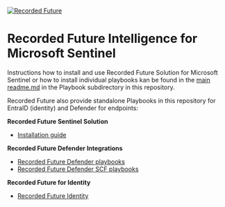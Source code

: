 [<img alt="Recorded Future" src="Playbooks\RecordedFuture-IOC_Enrichment-IP_Domain_URL_Hash\images\RecordedFuture.png"  />](https://www.recordedfuture.com/)
# Recorded Future Intelligence for Microsoft Sentinel

Instructions how to install and use Recorded Future Solution for Microsoft Sentinel or how to install individual playbooks kan be found in the [ main readme.md](playbooks/readme.md) in the Playbook subdirectory in this repository.

Recorded Future also provide standalone Playbooks in this repository for EntraID (identity) and Defender for endpoints:

**Recorded Future Sentinel Solution**
- [Installation guide](playbooks/readme.md)

**Recorded Future Defender Integrations**
- [Recorded Future Defender playbooks](../../Playbooks/RecordedFuture-Block-IPs-and-Domains-on-Microsoft-Defender-for-Endpoint/)
- [Recorded Future Defender SCF playbooks](../../Playbooks/RecordedFuture_IP_SCF/)

**Recorded Future for Identity**
- [Recorded Future Identity](../Recorded%20Future%20Identity/Playbooks/readme.md)

